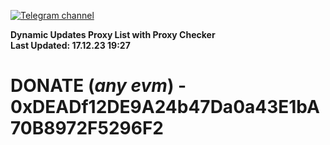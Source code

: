 [![Telegram channel](https://img.shields.io/endpoint?url=https://runkit.io/damiankrawczyk/telegram-badge/branches/master?url=https://t.me/n4z4v0d)](https://t.me/n4z4v0d) 

**Dynamic Updates Proxy List with Proxy Checker**  
**Last Updated: 17.12.23 19:27**

# DONATE (_any evm_) - 0xDEADf12DE9A24b47Da0a43E1bA70B8972F5296F2
